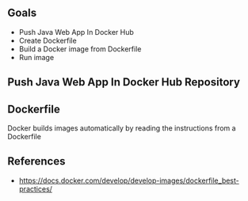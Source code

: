 ## Goals
- Push Java Web App In Docker Hub
- Create Dockerfile 
- Build a Docker image from Dockerfile
- Run image
## Push Java Web App In Docker Hub Repository 


## Dockerfile
Docker builds images automatically by reading the instructions from a Dockerfile


## References
- https://docs.docker.com/develop/develop-images/dockerfile_best-practices/

<!--stackedit_data:
eyJoaXN0b3J5IjpbLTIyMzMzMjA4Nyw4MTQwOTU5OTYsMTIzOD
U0Njc2LC0xMzA1NDAxNzgzLC0zNTY0NDIwMzgsNDIyNTUwMjld
fQ==
-->